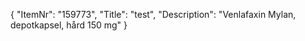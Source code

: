 {
  "ItemNr": "159773",
  "Title": "test",
  "Description": "Venlafaxin Mylan, depotkapsel, hård 150 mg"
}